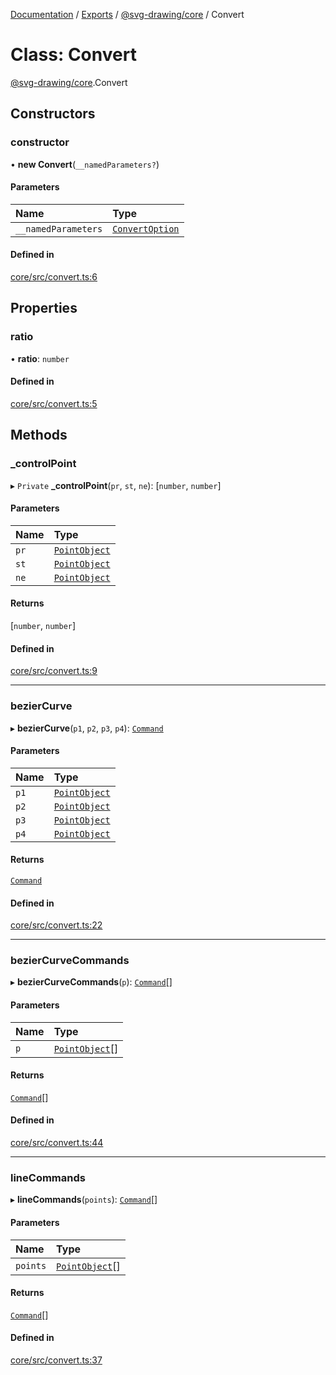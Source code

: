 [Documentation](../README.md) / [Exports](../modules.md) / [@svg-drawing/core](../modules/svg_drawing_core.md) / Convert

# Class: Convert

[@svg-drawing/core](../modules/svg_drawing_core.md).Convert

## Constructors

### constructor

• **new Convert**(`__namedParameters?`)

#### Parameters

| Name | Type |
| :------ | :------ |
| `__namedParameters` | [`ConvertOption`](../interfaces/svg_drawing_core.ConvertOption.md) |

#### Defined in

[core/src/convert.ts:6](https://github.com/kmkzt/svg-drawing/blob/6dacb53/packages/core/src/convert.ts#L6)

## Properties

### ratio

• **ratio**: `number`

#### Defined in

[core/src/convert.ts:5](https://github.com/kmkzt/svg-drawing/blob/6dacb53/packages/core/src/convert.ts#L5)

## Methods

### \_controlPoint

▸ `Private` **_controlPoint**(`pr`, `st`, `ne`): [`number`, `number`]

#### Parameters

| Name | Type |
| :------ | :------ |
| `pr` | [`PointObject`](../modules/svg_drawing_core.md#pointobject) |
| `st` | [`PointObject`](../modules/svg_drawing_core.md#pointobject) |
| `ne` | [`PointObject`](../modules/svg_drawing_core.md#pointobject) |

#### Returns

[`number`, `number`]

#### Defined in

[core/src/convert.ts:9](https://github.com/kmkzt/svg-drawing/blob/6dacb53/packages/core/src/convert.ts#L9)

___

### bezierCurve

▸ **bezierCurve**(`p1`, `p2`, `p3`, `p4`): [`Command`](svg_drawing_core.Command.md)

#### Parameters

| Name | Type |
| :------ | :------ |
| `p1` | [`PointObject`](../modules/svg_drawing_core.md#pointobject) |
| `p2` | [`PointObject`](../modules/svg_drawing_core.md#pointobject) |
| `p3` | [`PointObject`](../modules/svg_drawing_core.md#pointobject) |
| `p4` | [`PointObject`](../modules/svg_drawing_core.md#pointobject) |

#### Returns

[`Command`](svg_drawing_core.Command.md)

#### Defined in

[core/src/convert.ts:22](https://github.com/kmkzt/svg-drawing/blob/6dacb53/packages/core/src/convert.ts#L22)

___

### bezierCurveCommands

▸ **bezierCurveCommands**(`p`): [`Command`](svg_drawing_core.Command.md)[]

#### Parameters

| Name | Type |
| :------ | :------ |
| `p` | [`PointObject`](../modules/svg_drawing_core.md#pointobject)[] |

#### Returns

[`Command`](svg_drawing_core.Command.md)[]

#### Defined in

[core/src/convert.ts:44](https://github.com/kmkzt/svg-drawing/blob/6dacb53/packages/core/src/convert.ts#L44)

___

### lineCommands

▸ **lineCommands**(`points`): [`Command`](svg_drawing_core.Command.md)[]

#### Parameters

| Name | Type |
| :------ | :------ |
| `points` | [`PointObject`](../modules/svg_drawing_core.md#pointobject)[] |

#### Returns

[`Command`](svg_drawing_core.Command.md)[]

#### Defined in

[core/src/convert.ts:37](https://github.com/kmkzt/svg-drawing/blob/6dacb53/packages/core/src/convert.ts#L37)

